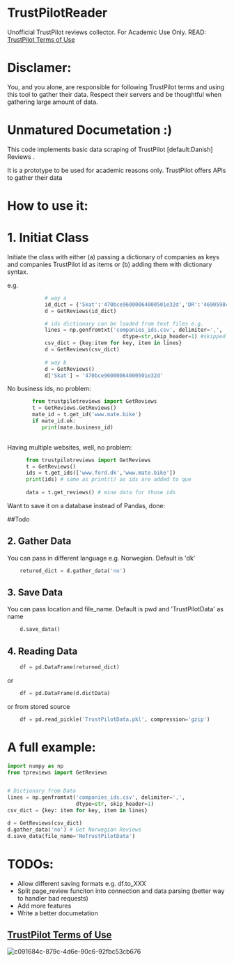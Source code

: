 # TrustPilotReader
Unofficial TrustPilot reviews collector. For Academic Use Only. READ: [TrustPilot Terms of Use](https://legal.trustpilot.com/end-user-terms-and-conditions)

# Disclamer:
You, and you alone, are responsible for following TrustPilot terms and using this tool to gather their data. Respect
their servers and be thoughtful when gathering large amount of data. 


# Unmatured Documetation :)

This code implements basic data scraping of TrustPilot [default:Danish] Reviews .

It is a prototype to be used for academic reasons only.
TrustPilot offers APIs to gather their data
 

# How to use it:

# 1. Initiat Class 

Initiate the class with either (a) passing a dictionary of companies as keys
and companies TrustPilot id as items or (b) adding them with dictionary syntax.

e.g.
```python
            # way a
            id_dict = {'Skat':'470bce96000064000501e32d','DR':'4690598c00006400050003ee'}
            d = GetReviews(id_dict)

            # ids dictionary can be loaded from text files e.g.
            lines = np.genfromtxt('companies_ids.csv', delimiter=',',
                                     dtype=str,skip_header=1) #skipped header
            csv_dict = {key:item for key, item in lines}
            d = GetReviews(csv_dict)
            
            # way b 
            d = GetReviews()
            d['Skat'] = '470bce96000064000501e32d'
```
        
No business ids, no problem:
```python
        from trustpilotreviews import GetReviews
        t = GetReviews.GetReviews()
        mate_id = t.get_id('www.mate.bike')
        if mate_id.ok:
           print(mate.business_id)
    
 ```
 
 Having multiple websites, well, no problem:
 
 ```python
       from trustpilotreviews import GetReviews
       t = GetReviews()
       ids = t.get_ids(['www.ford.dk','www.mate.bike'])
       print(ids) # same as print(t) as ids are added to que
       
       data = t.get_reviews() # mine data for those ids    
 ```

Want to save it on a database instead of Pandas, done:

##Todo
 

## 2. Gather Data

You can pass in different language e.g. Norwegian. Default is 'dk'
```python
    retured_dict = d.gather_data('no')
 ```
## 3. Save Data

You can pass location and file_name. Default is pwd and 'TrustPilotData' as name
```python
    d.save_data()
```
## 4. Reading Data

```python
    df = pd.DataFrame(returned_dict)
 ```
or
```python
    df = pd.DataFrame(d.dictData)
```
or from stored source

```python
    df = pd.read_pickle('TrustPilotData.pkl', compression='gzip')
```
# A full example:

```python
import numpy as np
from tpreviews import GetReviews


# Dictionary from Data 
lines = np.genfromtxt('companies_ids.csv', delimiter=',',
                      dtype=str, skip_header=1)
csv_dict = {key: item for key, item in lines}

d = GetReviews(csv_dict)
d.gather_data('no') # Get Norwegian Reviews
d.save_data(file_name='NoTrustPilotData')
```

# TODOs:
   * Allow different saving formats e.g. df.to_XXX
   * Split page_review funciton into connection and data parsing (better way to handler bad requests)
   * Add more features
   * Write a better documetation

## [TrustPilot Terms of Use](https://legal.trustpilot.com/end-user-terms-and-conditions)

![c091684c-879c-4d6e-90c6-92fbc53cb676](https://user-images.githubusercontent.com/14926709/43354373-980e2882-924b-11e8-8b85-237f3e4b1dde.jpeg)
